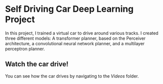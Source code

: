 # Self Driving Car Deep Learning Project

In this project, I trained a virtual car to drive around various tracks. I created three different models: A transformer planner, based on the Perceiver architecture, a convolutional neural network planner, and a multilayer perceptron planner.


## Watch the car drive!

You can see how the car drives by navigating to the *Videos* folder.
